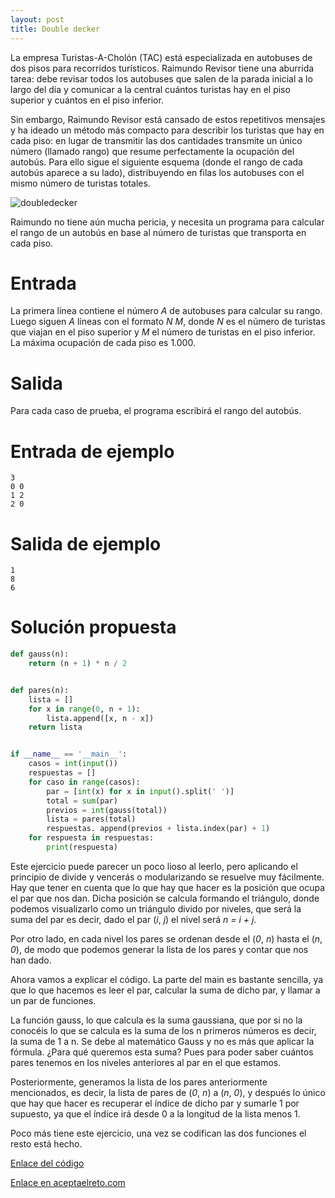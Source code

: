 ```yaml
---
layout: post
title: Double decker
---
```


La empresa Turistas-A-Cholón (TAC) está especializada en autobuses de dos pisos para recorridos turísticos. Raimundo Revisor tiene una aburrida tarea: debe revisar todos los autobuses que salen de la parada inicial a lo largo del día y comunicar a la central cuántos turistas hay en el piso superior y cuántos en el piso inferior.

Sin embargo, Raimundo Revisor está cansado de estos repetitivos mensajes y ha ideado un método más compacto para describir los turistas que hay en cada piso: en lugar de transmitir las dos cantidades transmite un único número (llamado rango) que resume perfectamente la ocupación del autobús. Para ello sigue el siguiente esquema (donde el rango de cada autobús aparece a su lado), distribuyendo en filas los autobuses con el mismo número de turistas totales.

![doubledecker](https://www.aceptaelreto.com/pub/problems/v003/21/st/statements/images/doubledecker.png)

Raimundo no tiene aún mucha pericia, y necesita un programa para calcular el rango de un autobús en base al número de turistas que transporta en cada piso.

# Entrada

La primera línea contiene el número *A* de autobuses para calcular su rango. Luego siguen *A* líneas con el formato *N* *M*, donde *N* es el número de turistas que viajan en el piso superior y *M* el número de turistas en el piso inferior. La máxima ocupación de cada piso es 1.000.

# Salida

Para cada caso de prueba, el programa escribirá el rango del autobús.

# Entrada de ejemplo

```
3
0 0
1 2
2 0
```

# Salida de ejemplo

```
1
8
6
```
# Solución propuesta

``` python
def gauss(n):
    return (n + 1) * n / 2


def pares(n):
    lista = []
    for x in range(0, n + 1):
        lista.append([x, n - x])
    return lista


if __name__ == '__main__':
    casos = int(input())
    respuestas = []
    for caso in range(casos):
        par = [int(x) for x in input().split(' ')]
        total = sum(par)
        previos = int(gauss(total))
        lista = pares(total)
        respuestas. append(previos + lista.index(par) + 1)
    for respuesta in respuestas:
        print(respuesta)
```

Este ejercicio puede parecer un poco lioso al leerlo, pero aplicando el principio
de divide y vencerás o modularizando se resuelve muy fácilmente. Hay que tener en
cuenta que lo que hay que hacer es la posición que ocupa el par que nos dan. Dicha
posición se calcula formando el triángulo, donde podemos visualizarlo como un
triángulo divido por niveles, que será la suma del par es decir, dado el par
(*i*, *j*) el nivel será *n = i + j*.

Por otro lado, en cada nivel los pares se ordenan desde el (*0*, *n*) hasta el
(*n*, *0*), de modo que podemos generar la lista de los pares y contar que nos
han dado.

Ahora vamos a explicar el código. La parte del main es bastante sencilla, ya que
lo que hacemos es leer el par, calcular la suma de dicho par, y llamar a un par
de funciones.

La función gauss, lo que calcula es la suma gaussiana, que por si no la conocéis
lo que se calcula es la suma de los n primeros números es decir, la suma de 1 a n.
Se debe al matemático Gauss y no es más que aplicar la fórmula. ¿Para qué queremos
esta suma? Pues para poder saber cuántos pares tenemos en los niveles anteriores
al par en el que estamos.

Posteriormente, generamos la lista de los pares anteriormente mencionados, es decir,
la lista de pares de (*0*, *n*) a (*n*, *0*), y después lo único que hay que hacer
es recuperar el índice de dicho par y sumarle 1 por supuesto, ya que el índice irá
desde 0 a la longitud de la lista menos 1.

Poco más tiene este ejercicio, una vez se codifican las dos funciones el resto
está hecho.

[Enlace del código](https://github.com/israelem/aceptaelreto/blob/master/codes/2017-10-23-dd.py)

[Enlace en aceptaelreto.com](https://www.aceptaelreto.com/problem/statement.php?id=321&potw=1)
